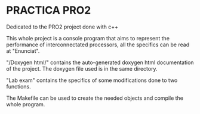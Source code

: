 # PRACTICA PRO2
Dedicated to the PRO2 project done with c++

This whole project is a console program that aims to represent the performance of interconnectated processors, all the specifics can be read at "Enunciat".

"/Doxygen html/" contains the auto-generated doxygen html documentation of the project. The doxygen file used is in the same directory.

"Lab exam" contains the specifics of some modifications done to two functions.

The Makefile can be used to create the needed objects and compile the whole program.
